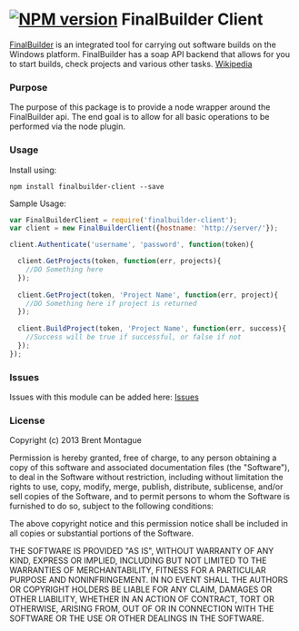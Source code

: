 [![NPM version](https://badge.fury.io/js/finalbuilder-client.png)](http://badge.fury.io/js/finalbuilder-client)
FinalBuilder Client
====================

[FinalBuilder](http://www.finalbuilder.com/) is an integrated tool for carrying out software builds on the 
Windows platform.  FinalBuilder has a soap API backend that allows for you to start builds, check projects
and various other tasks.
[Wikipedia](http://en.wikipedia.org/wiki/FinalBuilder)

### Purpose
The purpose of this package is to provide a node wrapper around the FinalBuilder api. The end goal is to allow 
for all basic operations to be performed via the node plugin.

### Usage

Install using: 
```
npm install finalbuilder-client --save
```

Sample Usage:
``` js
var FinalBuilderClient = require('finalbuilder-client');
var client = new FinalBuilderClient({hostname: 'http://server/'});

client.Authenticate('username', 'password', function(token){

  client.GetProjects(token, function(err, projects){
    //DO Something here
  });
  
  client.GetProject(token, 'Project Name', function(err, project){
    //DO Something here if project is returned
  });
  
  client.BuildProject(token, 'Project Name', function(err, success){
    //Success will be true if successful, or false if not
  });
});

```

### Issues
Issues with this module can be added here: [Issues](https://github.com/bigbam505/finalbuilder-client/issues)


### License

Copyright (c) 2013 Brent Montague

Permission is hereby granted, free of charge, to any person obtaining a copy of this software and associated documentation files (the "Software"), to deal in the Software without restriction, including without limitation the rights to use, copy, modify, merge, publish, distribute, sublicense, and/or sell copies of the Software, and to permit persons to whom the Software is furnished to do so, subject to the following conditions:

The above copyright notice and this permission notice shall be included in all copies or substantial portions of the Software.

THE SOFTWARE IS PROVIDED "AS IS", WITHOUT WARRANTY OF ANY KIND, EXPRESS OR IMPLIED, INCLUDING BUT NOT LIMITED TO THE WARRANTIES OF MERCHANTABILITY, FITNESS FOR A PARTICULAR PURPOSE AND NONINFRINGEMENT. IN NO EVENT SHALL THE AUTHORS OR COPYRIGHT HOLDERS BE LIABLE FOR ANY CLAIM, DAMAGES OR OTHER LIABILITY, WHETHER IN AN ACTION OF CONTRACT, TORT OR OTHERWISE, ARISING FROM, OUT OF OR IN CONNECTION WITH THE SOFTWARE OR THE USE OR OTHER DEALINGS IN THE SOFTWARE.

